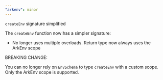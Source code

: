```yaml
---
"arkenv": minor
---
```


`createEnv` signature simplified

The `createEnv` function now has a simpler signature:
- No longer uses multiple overloads. Return type now always uses the ArkEnv scope


BREAKING CHANGE:

You can no longer rely on `EnvSchema` to type `createEnv` with a custom scope. Only the ArkEnv scope is supported.
